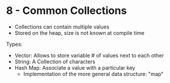 # 8 - Common Collections

- Collections can contain multiple values
- Stored on the heap, size is not known at compile time

Types:

- Vector: Allows to store variable # of values next to each other
- String: A Collection of characters
- Hash Map: Associate a value with a particular key
  - Implementation of the more general data structure: "map"
